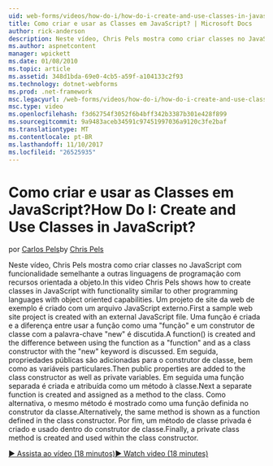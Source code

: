 ```yaml
---
uid: web-forms/videos/how-do-i/how-do-i-create-and-use-classes-in-javascript
title: Como criar e usar as Classes em JavaScript? | Microsoft Docs
author: rick-anderson
description: Neste vídeo, Chris Pels mostra como criar classes no JavaScript com funcionalidade semelhante a outras linguagens de programação orientada a objeto capabilitie...
ms.author: aspnetcontent
manager: wpickett
ms.date: 01/08/2010
ms.topic: article
ms.assetid: 348d1bda-69e0-4cb5-a59f-a104133c2f93
ms.technology: dotnet-webforms
ms.prod: .net-framework
msc.legacyurl: /web-forms/videos/how-do-i/how-do-i-create-and-use-classes-in-javascript
msc.type: video
ms.openlocfilehash: f3d62754f3052f6b4bff342b3387b301e428f899
ms.sourcegitcommit: 9a9483aceb34591c97451997036a9120c3fe2baf
ms.translationtype: MT
ms.contentlocale: pt-BR
ms.lasthandoff: 11/10/2017
ms.locfileid: "26525935"
---
```

<a name="how-do-i-create-and-use-classes-in-javascript"></a><span data-ttu-id="92d21-104">Como criar e usar as Classes em JavaScript?</span><span class="sxs-lookup"><span data-stu-id="92d21-104">How Do I: Create and Use Classes in JavaScript?</span></span>
====================
<span data-ttu-id="92d21-105">por [Carlos Pels](https://twitter.com/chrispels)</span><span class="sxs-lookup"><span data-stu-id="92d21-105">by [Chris Pels](https://twitter.com/chrispels)</span></span>

<span data-ttu-id="92d21-106">Neste vídeo, Chris Pels mostra como criar classes no JavaScript com funcionalidade semelhante a outras linguagens de programação com recursos orientada a objeto.</span><span class="sxs-lookup"><span data-stu-id="92d21-106">In this video Chris Pels shows how to create classes in JavaScript with functionality similar to other programming languages with object oriented capabilities.</span></span> <span data-ttu-id="92d21-107">Um projeto de site da web de exemplo é criado com um arquivo JavaScript externo.</span><span class="sxs-lookup"><span data-stu-id="92d21-107">First a sample web site project is created with an external JavaScript file.</span></span> <span data-ttu-id="92d21-108">Uma função é criada e a diferença entre usar a função como uma "função" e um construtor de classe com a palavra-chave "new" é discutida.</span><span class="sxs-lookup"><span data-stu-id="92d21-108">A function() is created and the difference between using the function as a "function" and as a class constructor with the "new" keyword is discussed.</span></span> <span data-ttu-id="92d21-109">Em seguida, propriedades públicas são adicionadas para o construtor de classe, bem como as variáveis particulares.</span><span class="sxs-lookup"><span data-stu-id="92d21-109">Then public properties are added to the class constructor as well as private variables.</span></span> <span data-ttu-id="92d21-110">Em seguida uma função separada é criada e atribuída como um método à classe.</span><span class="sxs-lookup"><span data-stu-id="92d21-110">Next a separate function is created and assigned as a method to the class.</span></span> <span data-ttu-id="92d21-111">Como alternativa, o mesmo método é mostrado como uma função definida no construtor da classe.</span><span class="sxs-lookup"><span data-stu-id="92d21-111">Alternatively, the same method is shown as a function defined in the class constructor.</span></span> <span data-ttu-id="92d21-112">Por fim, um método de classe privada é criado e usado dentro do construtor de classe.</span><span class="sxs-lookup"><span data-stu-id="92d21-112">Finally, a private class method is created and used within the class constructor.</span></span>

[<span data-ttu-id="92d21-113">&#9654; Assista ao vídeo (18 minutos)</span><span class="sxs-lookup"><span data-stu-id="92d21-113">&#9654; Watch video (18 minutes)</span></span>](https://channel9.msdn.com/Blogs/ASP-NET-Site-Videos/how-do-i-create-and-use-classes-in-javascript)
